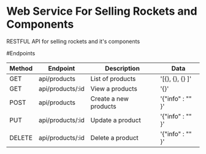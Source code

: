 # Web Service For Selling Rockets and Components

RESTFUL API for selling rockets and it's components

#Endpoints

| Method | Endpoint         | Description           | Data             |
|--------|------------------|-----------------------|------------------|
| GET    | api/products     | List of products      | '[{}, {}, {} ]'  |
| GET    | api/products/:id | View a products       | '{}'             |
| POST   | api/products     | Create a new products | '{"info" : "" }' |
| PUT    | api/products/:id | Update a product      | '{"info" : "" }' |
| DELETE | api/products/:id | Delete a product      | '{"info" : "" }' |